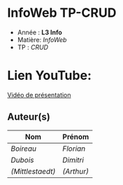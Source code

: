# InfoWeb TP-CRUD

- Année : **L3 Info**
- Matière: *InfoWeb*
- TP : *CRUD*

# Lien YouTube:
<a target="blank" href="https://www.youtube.com/watch?v=Kunyrh6liIY">Vidéo de présentation</a>

## Auteur(s)

|       Nom      |   Prénom   |
|----------------|------------|
|*Boireau*       | *Florian*  |
|*Dubois*        | *Dimitri*  |
|*(Mittlestaedt)*| *(Arthur)* |

